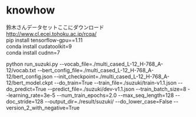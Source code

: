 # knowhow
鈴木さんデータセットここにダウンロード  
http://www.cl.ecei.tohoku.ac.jp/rcqa/  
pip install tensorflow-gpu==1.11  
conda install cudatoolkit=9  
conda install cudnn=7  

python run_suzuki.py --vocab_file=./multi_cased_L-12_H-768_A-12/vocab.txt --bert_config_file=./multi_cased_L-12_H-768_A-12/bert_config.json --init_checkpoint=./multi_cased_L-12_H-768_A-12/bert_model.ckpt --do_train=True --train_file=./suzuki/train-v1.1.json --do_predict=True --predict_file=./suzuki/dev-v1.1.json --train_batch_size=8 --learning_rate=3e-5 --num_train_epochs=2.0 --max_seq_length=128 --doc_stride=128 --output_dir=./result/suzuki/ --do_lower_case=False --version_2_with_negative=True
